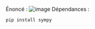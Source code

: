 Énoncé :
![image](https://github.com/enisbeziau/Polynome-d-interpolation-de-Lagrange/assets/126325785/22b0cf5d-3ba9-46d9-b1e5-f489ca078a11)
Dépendances : 
```
pip install sympy
```
